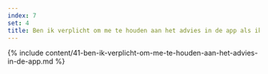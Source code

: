 ```yaml
---
index: 7
set: 4
title: Ben ik verplicht om me te houden aan het advies in de app als ik een melding krijg?
---
```

{% include content/41-ben-ik-verplicht-om-me-te-houden-aan-het-advies-in-de-app.md %}
